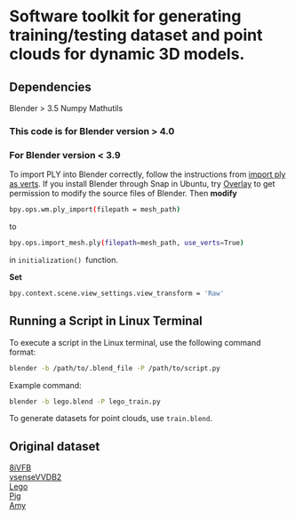 # Software toolkit for generating training/testing dataset and point clouds for dynamic 3D models.
## Dependencies
Blender > 3.5
Numpy
Mathutils
### This code is for Blender version > 4.0
### For Blender version < 3.9
To import PLY into Blender correctly, follow the instructions from [import ply as verts](https://github.com/TombstoneTumbleweedArt/import-ply-as-verts).
If you install Blender through Snap in Ubuntu, try [Overlay](https://snapcraft.io/overlay) to get permission to modify the source files of Blender. Then **modify** 
```bash
bpy.ops.wm.ply_import(filepath = mesh_path)
```  
to
```bash
bpy.ops.import_mesh.ply(filepath=mesh_path, use_verts=True)
```
in ```initialization() ```function.

**Set**
``` bash
bpy.context.scene.view_settings.view_transform = 'Raw'
```
## Running a Script in Linux Terminal
To execute a script in the Linux terminal, use the following command format:

```bash
blender -b /path/to/.blend_file -P /path/to/script.py
```

Example command:
```bash
blender -b lego.blend -P lego_train.py
```
To generate datasets for point clouds, use ```train.blend```. 

## Original dataset
[8iVFB](http://plenodb.jpeg.org/pc/8ilabs/)  
[vsenseVVDB2](https://v-sense.scss.tcd.ie/research/vsensevvdb2-v-sense-volumetric-video-quality-database-2/)  
[Lego](https://drive.google.com/drive/folders/128yBriW1IG_3NJ5Rp7APSTZsJqdJdfc1)  
[Pig](https://blendermarket.com/products/piggy-animations-vfx-grace)  
[Amy](https://studio.blender.org/characters/5f1ed640e9115ed35ea4b3fb/showcase/1/)  







